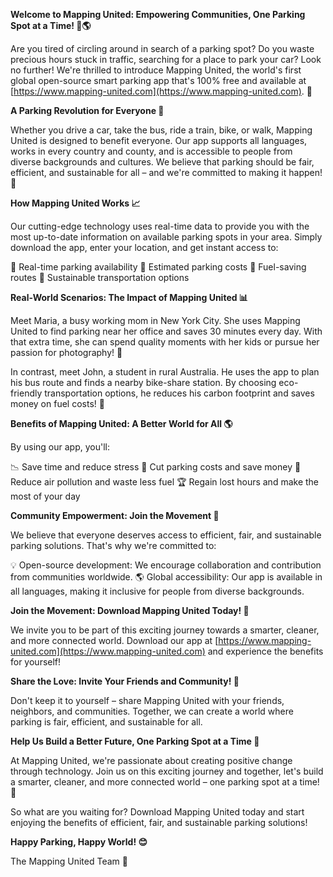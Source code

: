 **Welcome to Mapping United: Empowering Communities, One Parking Spot at a Time! 🚗🌎**

Are you tired of circling around in search of a parking spot? Do you waste precious hours stuck in traffic, searching for a place to park your car? Look no further! We're thrilled to introduce Mapping United, the world's first global open-source smart parking app that's 100% free and available at [https://www.mapping-united.com](https://www.mapping-united.com). 🌟

**A Parking Revolution for Everyone 🚀**

Whether you drive a car, take the bus, ride a train, bike, or walk, Mapping United is designed to benefit everyone. Our app supports all languages, works in every country and county, and is accessible to people from diverse backgrounds and cultures. We believe that parking should be fair, efficient, and sustainable for all – and we're committed to making it happen! 💪

**How Mapping United Works 📈**

Our cutting-edge technology uses real-time data to provide you with the most up-to-date information on available parking spots in your area. Simply download the app, enter your location, and get instant access to:

📍 Real-time parking availability
💸 Estimated parking costs
🚗 Fuel-saving routes
🌟 Sustainable transportation options

**Real-World Scenarios: The Impact of Mapping United 📊**

Meet Maria, a busy working mom in New York City. She uses Mapping United to find parking near her office and saves 30 minutes every day. With that extra time, she can spend quality moments with her kids or pursue her passion for photography! 📸

In contrast, meet John, a student in rural Australia. He uses the app to plan his bus route and finds a nearby bike-share station. By choosing eco-friendly transportation options, he reduces his carbon footprint and saves money on fuel costs! 💚

**Benefits of Mapping United: A Better World for All 🌎**

By using our app, you'll:

📉 Save time and reduce stress
💸 Cut parking costs and save money
🌱 Reduce air pollution and waste less fuel
🏆 Regain lost hours and make the most of your day

**Community Empowerment: Join the Movement 🌟**

We believe that everyone deserves access to efficient, fair, and sustainable parking solutions. That's why we're committed to:

💡 Open-source development: We encourage collaboration and contribution from communities worldwide.
🌎 Global accessibility: Our app is available in all languages, making it inclusive for people from diverse backgrounds.

**Join the Movement: Download Mapping United Today! 🚀**

We invite you to be part of this exciting journey towards a smarter, cleaner, and more connected world. Download our app at [https://www.mapping-united.com](https://www.mapping-united.com) and experience the benefits for yourself!

**Share the Love: Invite Your Friends and Community! 🤝**

Don't keep it to yourself – share Mapping United with your friends, neighbors, and communities. Together, we can create a world where parking is fair, efficient, and sustainable for all.

**Help Us Build a Better Future, One Parking Spot at a Time 🌟**

At Mapping United, we're passionate about creating positive change through technology. Join us on this exciting journey and together, let's build a smarter, cleaner, and more connected world – one parking spot at a time! 💚

So what are you waiting for? Download Mapping United today and start enjoying the benefits of efficient, fair, and sustainable parking solutions!

**Happy Parking, Happy World! 😊**

The Mapping United Team 🌟